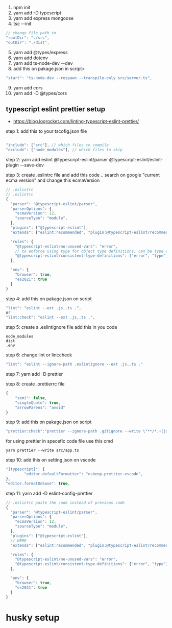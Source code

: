 1. npm init
2. yarn add -D typescript
3. yarn add express mongoose
4. tsc --init

```javascript
// change file path to
"rootDir": "./src",
"outDir": "./dist",
```

5. yarn add @types/express
6.  yarn add dotenv
7. yarn add ts-node-dev --dev
8. add this on pakage.json in script>
```javascript
"start": "ts-node-dev --respawn --transpile-only src/server.ts",
```

9. yarn add cors
10. yarn add -D @types/cors

## typescript eslint prettier setup 

* https://blog.logrocket.com/linting-typescript-eslint-prettier/

step 1: add this to your tscofig.json file

```javascript

"include": ["src"], // which files to compile
"exclude": ["node_modules"], // which files to skip

```

step 2: yarn add eslint @typescript-eslint/parser @typescript-eslint/eslint-plugin --save-dev

step 3: create .eslintrc file and add this code ..  search on google "current ecma version" and change this ecmaVersion

```javascript
// .eslintrc
// .eslintrc
{
  "parser": "@typescript-eslint/parser",
  "parserOptions": {
    "ecmaVersion": 12,
    "sourceType": "module",
  },
  "plugins": ["@typescript-eslint"],
  "extends": ["eslint:recommended", "plugin:@typescript-eslint/recommended"],

  "rules": {
    "@typescript-eslint/no-unused-vars": "error",
    // to enforce using type for object type definitions, can be type or interface 
    "@typescript-eslint/consistent-type-definitions": ["error", "type"], 
  },

  "env": {
    "browser": true,
    "es2021": true
  }
}
```

step 4: add this on pakage.json  on script

```javascript
"lint": "eslint --ext .js,.ts .",
or
"lint:check": "eslint --ext .js,.ts .",

```

step 5: create a .eslintignore file add this in you code

````
node_modules
dist
.env
````

step 6: change lint or lint:check

```javascript
"lint": "eslint --ignore-path .eslintignore --ext .js,.ts ."
```

step 7: yarn add -D prettier

step 8: create .prettierrc file

```javascript
{
    "semi": false, 
    "singleQuote": true, 
    "arrowParens": "avoid"
}
```

step 9: add this on pakage.json on script
```javascript
"prettier:check":"prettier --ignore-path .gitignore --write \"**/*.+(js|ts|json)\"",
```

for using prettier in specefic code file use this cmd

```
yarn prettier --write src/app.ts
```

step 10: add this on setting.json on vscode

```javascript
"[typescript]": {
        "editor.defaultFormatter": "esbenp.prettier-vscode",
},
"editor.formatOnSave": true,
```

step 11: yarn add -D eslint-config-prettier

```javascript
// .eslintrc paste the code instead of previous code
{
  "parser": "@typescript-eslint/parser",
  "parserOptions": {
    "ecmaVersion": 12,
    "sourceType": "module",
  },
  "plugins": ["@typescript-eslint"],
  // HERE
  "extends": ["eslint:recommended", "plugin:@typescript-eslint/recommended", "prettier"],

  "rules": {
    "@typescript-eslint/no-unused-vars": "error",
    "@typescript-eslint/consistent-type-definitions": ["error", "type"],
  },

  "env": {
    "browser": true,
    "es2021": true
  }
}
```

# husky setup